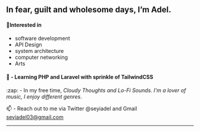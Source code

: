 <h2>In fear, guilt and wholesome days, I’m Adel.</h2>
<h4>👀Interested in</h4>
	<ul>
	<li>software development</li>
	<li>API Design</li>
	<li>system architecture</li>
	<li>computer networking</li>
	<li>Arts </li></li>
	</ul>
<h4>🌱 - Learning PHP and Laravel with sprinkle of TailwindCSS</h4>
:zap: - In my free time, <i>Cloudy Thoughts and Lo-Fi Sounds. I'm a lover of music, I enjoy different genres</i>.

📫 - Reach out to me via Twitter @seyiadel and Gmail seyiadel03@gmail.com
<hr>

<!---
seyiadel/seyiadel is a ✨ special ✨ repository because its `README.md` (this file) appears on your GitHub profile.
You can click the Preview link to take a look at your changes.
--->

